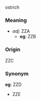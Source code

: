 ostrich
### Meaning
+ _adj_: ZZA
    + __eg__: ZZB

### Origin

ZZC

### Synonym

__eg__: ZZD

+ ZZE


